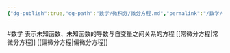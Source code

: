 ```yaml
---
{"dg-publish":true,"dg-path":"数学/微积分/微分方程.md","permalink":"/数学/微积分/微分方程/","dgPassFrontmatter":true,"noteIcon":"","created":"2024-04-16T13:01:27.384+08:00","updated":"2024-04-17T23:51:25.335+08:00"}
---
```


#数学 
表示未知函数、未知函数的导数与自变量之间关系的方程
[[常微分方程\|常微分方程]]
[[偏微分方程\|偏微分方程]]


